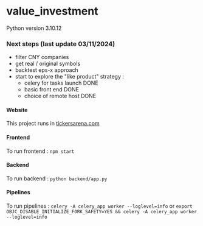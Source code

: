 # value_investment

Python version 3.10.12

### Next steps (last update 03/11/2024)

  - filter CNY companies
  - get real / original symbols
  - backtest eps-x approach
  - start to explore the "like product" strategy :
    - celery for tasks launch DONE
    - basic front end DONE
    - choice of remote host DONE

#### Website

This project runs in [tickersarena.com](www.tickersarena.com)


#### Frontend

To run frontend : `npm start`


#### Backend

To run backend : `python backend/app.py`

#### Pipelines

To run pipelines : `celery -A celery_app worker --loglevel=info` or `export OBJC_DISABLE_INITIALIZE_FORK_SAFETY=YES && celery -A celery_app worker --loglevel=info`
